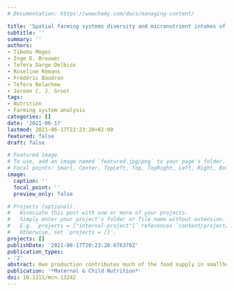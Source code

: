 ```yaml
---
# Documentation: https://wowchemy.com/docs/managing-content/

title: 'Spatial farming systems diversity and micronutrient intakes of rural children in Ethiopia' 
subtitle: ''
summary: ''
authors:
- Tibebu Moges
- Inge D. Brouwer
- Tefera Darge Delbiso
- Roseline Remans
- Frédéric Baudron
- Tefera Belachew
- Jeroen C. J. Groot
tags:
- Nutrition
- Farming system analysis
categories: []
date: '2021-06-17'
lastmod: 2021-06-17T22:23:20+02:00
featured: false
draft: false

# Featured image
# To use, add an image named `featured.jpg/png` to your page's folder.
# Focal points: Smart, Center, TopLeft, Top, TopRight, Left, Right, BottomLeft, Bottom, BottomRight.
image:
  caption: ''
  focal_point: ''
  preview_only: false

# Projects (optional).
#   Associate this post with one or more of your projects.
#   Simply enter your project's folder or file name without extension.
#   E.g. `projects = ["internal-project"]` references `content/project/deep-learning/index.md`.
#   Otherwise, set `projects = []`.
projects: []
publishDate: '2021-06-17T20:23:20.676378Z'
publication_types:
- '2'
abstract: Own production contributes much of the food supply in smallholder production systems in low- and middle-income countries like Ethiopia. Understanding the potential as well as constraints of these production systems in terms of nutrient supplies is thus a critical step to design interventions to improve nutrient intakes. The objectives of this study were (1) to assess the usual total intakes of vitamin A, iron and zinc among rural children and (2) to investigate whether the intakes these nutrients are associated with differences in the dominant farming systems between spatial clusters. Using nationally representative intake data of 4,902 children 6-35 months of age, usual intake and the proportion of inadequate intakes of vitamin A, iron and zinc were calculated. A multi-level model was used to examine the association between individual-level and cluster-level variables with the usual total dietary intakes of these nutrients. The diet was dominated by starchy foods. Consumption of animal source foods, vitamin A-rich fruits and vegetables was low. We found a high prevalence of inadequate intake of vitamin A and zinc (85.4% and 49.5%, respectively). Relatively, low prevalence of inadequate intake of iron (8.4%) was reported. The spatial farming systems diversity across the rural clusters explained 48.2%, 57.2% and 26.7% of the observed variation in the usual total dietary intakes of vitamin A, iron and zinc, respectively. Our findings indicated the importance of farming system diversity at the landscape level as one of the determinant factors for individual usual total dietary intakes of vitamin A, iron and zinc.
publication: '*Maternal & Child Nutrition*'
doi: 10.1111/mcn.13242
---
```


